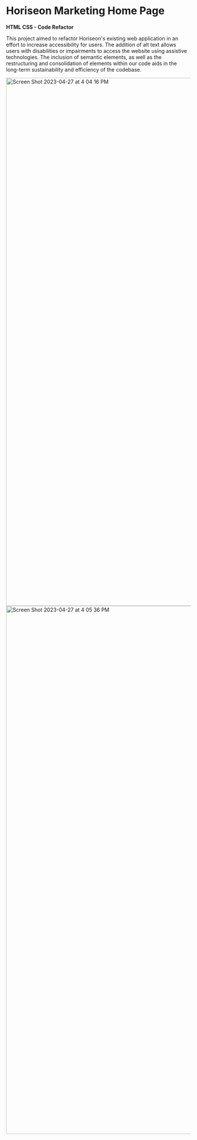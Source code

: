 # Horiseon Marketing Home Page
**HTML CSS - Code Refactor**

This project aimed to refactor Horiseon's existing web application in an effort to increase accessibility for users. The addition of alt text allows users with disabilities or impairments to access the website using assistive technologies. The inclusion of semantic elements, as well as the restructuring and consolidation of elements within our code aids in the long-term sustainability and efficiency of the codebase.

<img width="1440" alt="Screen Shot 2023-04-27 at 4 04 16 PM" src="https://user-images.githubusercontent.com/125328462/234978895-833956cf-e596-42a1-a950-6140f554427e.png">
<img width="1440" alt="Screen Shot 2023-04-27 at 4 05 36 PM" src="https://user-images.githubusercontent.com/125328462/234978926-955469cd-341a-46ce-80d2-8e614eae5f1a.png">


